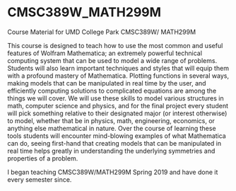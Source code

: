 # CMSC389W_MATH299M
Course Material for UMD College Park CMSC389W/ MATH299M

This course is designed to teach how to use the most common and useful features of Wolfram Mathematica; an extremely powerful technical computing system that can be used to model a wide range of problems. Students will also learn important techniques and styles that will equip them with a profound mastery of Mathematica. Plotting functions in several ways, making models that can be manipulated in real time by the user, and efficiently computing solutions to complicated equations are among the things we will cover. We will use these skills to model various structures in math, computer science and physics, and for the final project every student will pick something relative to their designated major (or interest otherwise) to model, whether that be in physics, math, engineering, economics, or anything else mathematical in nature. Over the course of learning these tools students will encounter mind-blowing examples of what Mathematica can do, seeing first-hand that creating models that can be manipulated in real time helps greatly in understanding the underlying symmetries and properties of a problem.

I began teaching CMSC389W/MATH299M Spring 2019 and have done it every semester since.
